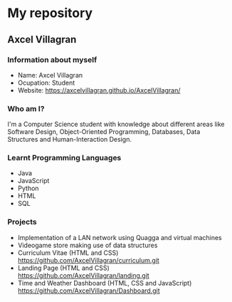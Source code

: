 # My repository
## Axcel Villagran
<!--
**AxcelVillagran/AxcelVillagran** is a ✨ _special_ ✨ repository because its `README.md` (this file) appears on your GitHub profile.

Here are some ideas to get you started:

- 🔭 I’m currently working on ...
- 🌱 I’m currently learning ...
- 👯 I’m looking to collaborate on ...
- 🤔 I’m looking for help with ...
- 💬 Ask me about ...
- 📫 How to reach me: ...
- 😄 Pronouns: ...
- ⚡ Fun fact: ...
-->
### Information about myself
- Name: Axcel Villagran
- Ocupation: Student
- Website: https://axcelvillagran.github.io/AxcelVillagran/


### Who am I?
I'm a Computer Science student with knowledge about different areas like Software Design, Object-Oriented Programming, Databases, Data Structures and Human-Interaction Design. 

### Learnt Programming Languages
- Java
- JavaScript
- Python
- HTML
- SQL

### Projects
- Implementation of a LAN network using Quagga and virtual machines 
- Videogame store making use of data structures 
- Curriculum Vitae (HTML and CSS) https://github.com/AxcelVillagran/curriculum.git 
- Landing Page (HTML and CSS) https://github.com/AxcelVillagran/landing.git 
- Time and Weather Dashboard (HTML, CSS and JavaScript) https://github.com/AxcelVillagran/Dashboard.git

